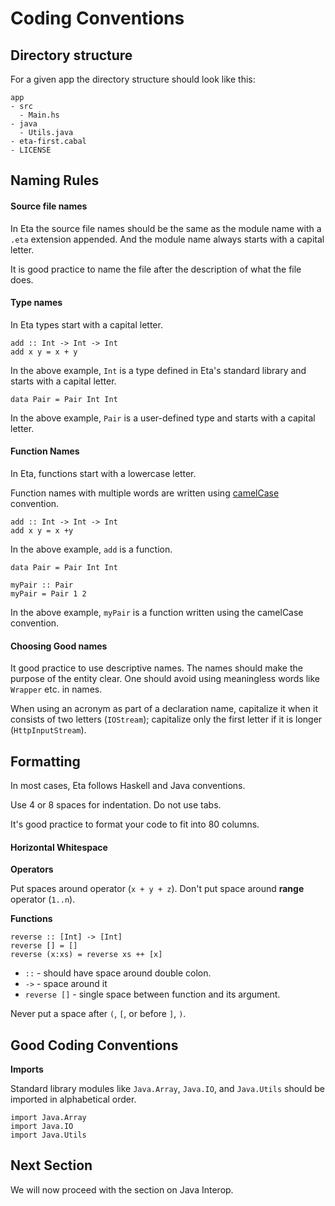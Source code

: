 # Coding Conventions

## Directory structure

For a given app the directory structure should look like this:



```console
app
- src
  - Main.hs
- java
  - Utils.java
- eta-first.cabal
- LICENSE
```

## Naming Rules

#### Source file names



In Eta the source file names should be the same as the module name with a `.eta` extension appended. And the module name always starts with a capital letter.



It is good practice to name the file after the description of what the file does.



#### Type names



In Eta types start with a capital letter.



```eta
add :: Int -> Int -> Int
add x y = x + y
```
In the above example, `Int` is a type defined in Eta's standard library and starts with a capital letter.



```eta
data Pair = Pair Int Int
```
In the above example, `Pair` is a user-defined type and starts with a capital letter.



#### Function Names



In Eta, functions start with a lowercase letter.



Function names with multiple words are written using [camelCase](https://en.wikipedia.org/wiki/Camel_case) convention.



```eta
add :: Int -> Int -> Int
add x y = x +y
```
In the above example, `add` is a function.



```eta
data Pair = Pair Int Int

myPair :: Pair
myPair = Pair 1 2
```
In the above example, `myPair` is a function written using the camelCase convention.



#### Choosing Good names



It good practice to use descriptive names. The names should make the purpose of the entity clear. One should avoid using meaningless words like `Wrapper` etc. in names.



When using an acronym as part of a declaration name, capitalize it when it consists of two letters (`IOStream`); capitalize only the first letter if it is longer (`HttpInputStream`).

## Formatting

In most cases, Eta follows Haskell and Java conventions.



Use 4 or 8 spaces for indentation. Do not use tabs.



It's good practice to format your code to fit into 80 columns.



#### Horizontal Whitespace



**Operators**



Put spaces around operator (` x + y + z `). Don't put space around **range** operator (`1..n`).



**Functions**



```eta
reverse :: [Int] -> [Int]
reverse [] = []
reverse (x:xs) = reverse xs ++ [x]
```

- ` :: `  - should have space around double colon.
- ` -> `  - space around it
- `reverse []` - single space between function and its argument.

Never put a space after `(`, `[`, or before `]`, `)`.

## Good Coding Conventions

**Imports**



Standard library modules like `Java.Array`, `Java.IO`, and `Java.Utils` should be imported in alphabetical order.



```eta
import Java.Array
import Java.IO
import Java.Utils
```

## Next Section

We will now proceed with the section on Java Interop.
